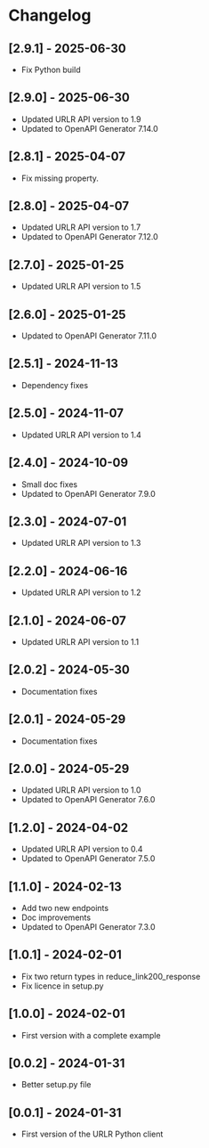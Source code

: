 # Changelog

## [2.9.1] - 2025-06-30

- Fix Python build

## [2.9.0] - 2025-06-30

- Updated URLR API version to 1.9
- Updated to OpenAPI Generator 7.14.0

## [2.8.1] - 2025-04-07

- Fix missing property.

## [2.8.0] - 2025-04-07

- Updated URLR API version to 1.7
- Updated to OpenAPI Generator 7.12.0

## [2.7.0] - 2025-01-25

- Updated URLR API version to 1.5

## [2.6.0] - 2025-01-25

- Updated to OpenAPI Generator 7.11.0

## [2.5.1] - 2024-11-13

- Dependency fixes

## [2.5.0] - 2024-11-07

- Updated URLR API version to 1.4

## [2.4.0] - 2024-10-09

- Small doc fixes
- Updated to OpenAPI Generator 7.9.0

## [2.3.0] - 2024-07-01

- Updated URLR API version to 1.3

## [2.2.0] - 2024-06-16

- Updated URLR API version to 1.2

## [2.1.0] - 2024-06-07

- Updated URLR API version to 1.1

## [2.0.2] - 2024-05-30

- Documentation fixes

## [2.0.1] - 2024-05-29

- Documentation fixes

## [2.0.0] - 2024-05-29

- Updated URLR API version to 1.0
- Updated to OpenAPI Generator 7.6.0

## [1.2.0] - 2024-04-02

- Updated URLR API version to 0.4
- Updated to OpenAPI Generator 7.5.0

## [1.1.0] - 2024-02-13

- Add two new endpoints
- Doc improvements
- Updated to OpenAPI Generator 7.3.0

## [1.0.1] - 2024-02-01

- Fix two return types in reduce_link200_response
- Fix licence in setup.py

## [1.0.0] - 2024-02-01

- First version with a complete example

## [0.0.2] - 2024-01-31

- Better setup.py file

## [0.0.1] - 2024-01-31

- First version of the URLR Python client